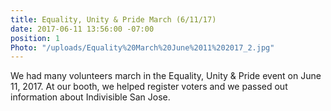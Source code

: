 ```yaml
---
title: Equality, Unity & Pride March (6/11/17)
date: 2017-06-11 13:56:00 -07:00
position: 1
Photo: "/uploads/Equality%20March%20June%2011%202017_2.jpg"
---
```


We had many volunteers march in the Equality, Unity & Pride event on June 11, 2017.  At our booth, we helped register voters and we passed out information about Indivisible San Jose.